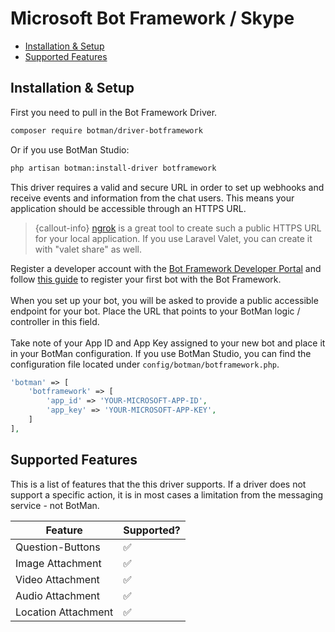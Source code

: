 # Microsoft Bot Framework / Skype

- [Installation & Setup](#installation-setup)
- [Supported Features](#supported-features)

<a id="installation-setup"></a>
## Installation & Setup

First you need to pull in the Bot Framework Driver.

```sh
composer require botman/driver-botframework
```

Or if you use BotMan Studio:

```sh
php artisan botman:install-driver botframework
```

This driver requires a valid and secure URL in order to set up webhooks and receive events and information from the chat users. This means your application should be accessible through an HTTPS URL.

> {callout-info} [ngrok](https://ngrok.com/) is a great tool to create such a public HTTPS URL for your local application. If you use Laravel Valet, you can create it with "valet share" as well.

Register a developer account with the [Bot Framework Developer Portal](https://dev.botframework.com/) and follow [this guide](https://docs.botframework.com/en-us/csharp/builder/sdkreference/gettingstarted.html#registering) to register your first bot with the Bot Framework.
<br><br>
When you set up your bot, you will be asked to provide a public accessible endpoint for your bot.
Place the URL that points to your BotMan logic / controller in this field.
<br><br>
Take note of your App ID and App Key assigned to your new bot and place it in your BotMan configuration.
If you use BotMan Studio, you can find the configuration file located under `config/botman/botframework.php`.

```php
'botman' => [
    'botframework' => [
    	'app_id' => 'YOUR-MICROSOFT-APP-ID',
    	'app_key' => 'YOUR-MICROSOFT-APP-KEY',
    ]
],
```

<a id="supported-features"></a>
## Supported Features
This is a list of features that the this driver supports.
If a driver does not support a specific action, it is in most cases a limitation from the messaging service - not BotMan.

<table class="table">
<thead>
	<tr>
		<th>Feature</th>
		<th>Supported?</th>
	</tr>
</thead>
<tbody>
	<tr>
		<td>Question-Buttons</td>
		<td>✅</td>
	</tr>
	<tr>
		<td>Image Attachment</td>
		<td>✅</td>
	</tr>
	<tr>
		<td>Video Attachment</td>
		<td>✅</td>
	</tr>
	<tr>
		<td>Audio Attachment</td>
		<td>✅</td>
	</tr>
	<tr>
		<td>Location Attachment</td>
		<td>✅</td>
	</tr>
</tbody>
</table>